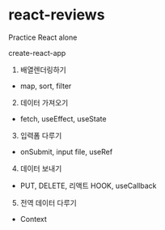 # react-reviews
Practice React alone

create-react-app
1. 배열렌더링하기
- map, sort, filter

2. 데이터 가져오기
- fetch, useEffect, useState

3. 입력폼 다루기
- onSubmit, input file, useRef

4. 데이터 보내기
- PUT, DELETE, 리액트 HOOK, useCallback

5. 전역 데이터 다루기
- Context
